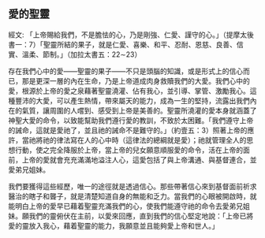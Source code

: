 ## 愛的聖靈 ##

經文: 「上帝賜給我們，不是膽怯的心，乃是剛強、仁愛、謹守的心。」（提摩太後書一：7）「聖靈所結的果子，就是仁愛、喜樂、和平、忍耐、恩慈、良善、信實、溫柔、節制。」（加拉太書五：22∼23）



存在我們心中的愛——聖靈的果子——不只是頭腦的知識，或是形式上的信心而已，那是更深一層的內在生命，乃是上帝道成肉身救贖我們的大愛。我們心中的愛，根源於上帝的愛之泉藉著聖靈澆灌、佔有我心，並引導、掌管、激勵我心。這種豐沛的大愛，可以產生熱情，帶來屬天的能力，成為一生的堅持，流露出我們內在的氣質，讓周圍的人嚐到、感受到上帝是美善的。聖靈所澆灌的愛本身就涵蓋了神聖大愛的命令，以致能幫助我們遵行愛的教訓，不致於太困難。「我們遵守上帝的誡命，這就是愛祂了，並且祂的誡命不是難守的。」（約壹五：3）照著上帝的應許，當祂將祂的律法寫在人的心中時（這律法的總綱就是愛）；祂就管理全人的思想行動，使之完全降服於上帝，當上帝的兒女願意順服愛的命令，活在上帝的面前，上帝的愛就會充充滿滿地溢注人心，這愛包括了與上帝溝通、與基督連合，並愛弟兄姐妹。

我們要獲得這些經歷，唯一的途徑就是透過信心。那些帶著信心來到基督面前祈求醫治的瞎子和聾子，就是清楚知道自身的無能和乏力。當我們的心眼被開啟時，就能明白上帝的愛早已藉着聖靈充滿我們的心，使我們能遵守祂的命令去愛弟兄姐妹。願我們的靈俯伏在主前，以愛來回應，直到我們的信心堅定地說：「上帝已將愛的靈放入我心，藉着聖靈的能力，我願意並且能夠愛上帝和世人。」